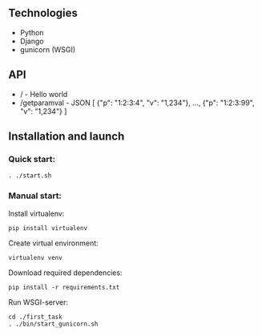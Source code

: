 ## Technologies
- Python
- Django
- gunicorn (WSGI)
## API
    
- / - Hello world
- /getparamval - JSON [
{"p": "1:2:3:4", "v": "1,234"},
            ...,
            {"p": "1:2:3:99", "v": "1,234"}
        ]
## Installation and launch
### Quick start:
```shell
. ./start.sh
```
### Manual start:
Install virtualenv:
```shell
pip install virtualenv
```

Create virtual environment:
```shell
virtualenv venv
```

Download required dependencies:
```shell
pip install -r requirements.txt
```

Run WSGI-server:
```shell
cd ./first_task
. ./bin/start_gunicorn.sh
```